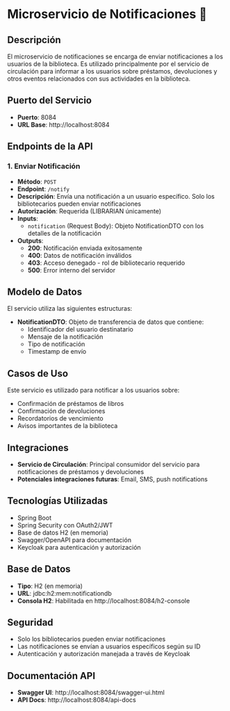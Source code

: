 # Microservicio de Notificaciones 📧

## Descripción

El microservicio de notificaciones se encarga de enviar notificaciones a los usuarios de la biblioteca. Es utilizado principalmente por el servicio de circulación para informar a los usuarios sobre préstamos, devoluciones y otros eventos relacionados con sus actividades en la biblioteca.

## Puerto del Servicio

- **Puerto**: 8084
- **URL Base**: http://localhost:8084

## Endpoints de la API

### 1. Enviar Notificación

- **Método**: `POST`
- **Endpoint**: `/notify`
- **Descripción**: Envía una notificación a un usuario específico. Solo los bibliotecarios pueden enviar notificaciones
- **Autorización**: Requerida (LIBRARIAN únicamente)
- **Inputs**:
  - `notification` (Request Body): Objeto NotificationDTO con los detalles de la notificación
- **Outputs**:
  - **200**: Notificación enviada exitosamente
  - **400**: Datos de notificación inválidos
  - **403**: Acceso denegado - rol de bibliotecario requerido
  - **500**: Error interno del servidor

## Modelo de Datos

El servicio utiliza las siguientes estructuras:

- **NotificationDTO**: Objeto de transferencia de datos que contiene:
  - Identificador del usuario destinatario
  - Mensaje de la notificación
  - Tipo de notificación
  - Timestamp de envío

## Casos de Uso

Este servicio es utilizado para notificar a los usuarios sobre:

- Confirmación de préstamos de libros
- Confirmación de devoluciones
- Recordatorios de vencimiento
- Avisos importantes de la biblioteca

## Integraciones

- **Servicio de Circulación**: Principal consumidor del servicio para notificaciones de préstamos y devoluciones
- **Potenciales integraciones futuras**: Email, SMS, push notifications

## Tecnologías Utilizadas

- Spring Boot
- Spring Security con OAuth2/JWT
- Base de datos H2 (en memoria)
- Swagger/OpenAPI para documentación
- Keycloak para autenticación y autorización

## Base de Datos

- **Tipo**: H2 (en memoria)
- **URL**: jdbc:h2:mem:notificationdb
- **Consola H2**: Habilitada en http://localhost:8084/h2-console

## Seguridad

- Solo los bibliotecarios pueden enviar notificaciones
- Las notificaciones se envían a usuarios específicos según su ID
- Autenticación y autorización manejada a través de Keycloak

## Documentación API

- **Swagger UI**: http://localhost:8084/swagger-ui.html
- **API Docs**: http://localhost:8084/api-docs
